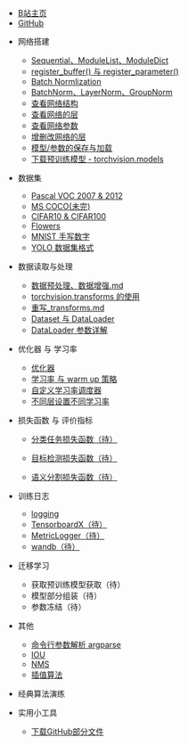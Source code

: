 <!-- docs/_sidebar.md --> 

- [B站主页](https://space.bilibili.com/94779326)
- [GitHub](https://github.com/Enzo-MiMan)

* 网络搭建
    * [Sequential、ModuleList、ModuleDict](/1_网络搭建/1_Sequential_ModuleList_ModuleDict.md)
    * [register_buffer()  与 register_parameter()](/1_网络搭建/2_register_buffer与register_parameter.md)
    * [Batch Normlization](/1_网络搭建/3_BatchNorm.md)
    * [BatchNorm、LayerNorm、GroupNorm](/1_网络搭建/4_BatchNorm｜LayerNorm｜GroupNorm.md)
    * [查看网络结构](/1_网络搭建/5_查看网络结构.md)
    * [查看网络的层](/1_网络搭建/6_查看网络的层.md)
    * [查看网络参数](/1_网络搭建/7_查看网络参数.md)
    * [增删改网络的层](/1_网络搭建/8_增删改网络的层.md)
    * [模型/参数的保存与加载](/1_网络搭建/9_模型参数的保存与加载.md)
    * [下载预训练模型 - torchvision.models](/1_网络搭建/10_下载预训练模型.md)
* 数据集
    * [Pascal VOC 2007  & 2012](/2_数据集/1_Pascal_VOC.md)
    * [MS COCO(未完)](/2_数据集/2_MS_COCO.md)
    * [CIFAR10 & CIFAR100](/2_数据集/3_CIFAR)
    * [Flowers](/2_数据集/4_Flowers)
    * [MNIST 手写数字](/2_数据集/5_MNIST)
    * [YOLO 数据集格式](/2_数据集/6_YOLO)
* 数据读取与处理

    * [数据预处理、数据增强.md ](/3_数据读取与处理/1_数据预处理与数据增强.md)
    * [torchvision.transforms 的使用 ](/3_数据读取与处理/2_transforms的使用.md)
    * [重写_transforms.md ](/3_数据读取与处理/3_重写_transforms.md)
    * [Dataset 与 DataLoader ](/3_数据读取与处理/4_Dataset、DataLoader.md)
    * [DataLoader 参数详解 ](/3_数据读取与处理/5_DataLoader参数详解.md)
* 优化器 与 学习率 
    * [优化器](/4_优化器与学习率/1_优化器.md)
    * [学习率 与 warm up 策略](/4_优化器与学习率/2_学习率_warmup策略.md)
    * [自定义学习率调度器](/4_优化器与学习率/3_自定义学习率调度器.md)
    * [不同层设置不同学习率](/4_优化器与学习率/4_不同层设置不同学习率.md)
* 损失函数 与 评价指标

    * [分类任务损失函数（待）]()

    * [目标检测损失函数（待）]()

    * [语义分割损失函数（待）]()
* 训练日志

    * [logging](/6_训练日志/1_logging.md)
    * [TensorboardX（待）](/6_训练日志/2_Tensorboard.md)
    * [MetricLogger（待）](/6_训练日志/3_MatricLogger.md)
    * [wandb（待）](/6_训练日志/4_wand.md)
* 迁移学习
    * 获取预训练模型获取（待）
    * 模型部分组装（待）
    * 参数冻结（待）
* 其他

    * [命令行参数解析 argparse](/99_其他/1_argparse.md)
    * [IOU](/99_其他/2_IOU.md)
    * [NMS](/99_其他/3_NMS.md)
    * [插值算法](/99_其他/4_插值算法.md)
* 经典算法演练
* 实用小工具
    * [下载GitHub部分文件](/30_实用小工具/1_下载GitHub部分文件.md)
